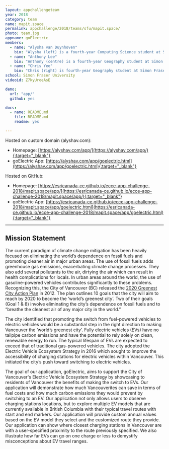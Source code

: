 ```yaml
---
layout: appchallengeteam
year: 2018
category: team
name: mapit.space
permalink: appchallenge/2018/teams/sfu/mapit.space/
photo: team.jpg
appname: goElectric
members:
  - name: "Alysha van Duynhoven"
    bio: "Alysha (left) is a fourth-year Computing Science student at Simon Fraser University. She is also pursuing a minor in Geography, a Certificate in Spatial Information Systems, and a Co-op Education Designation. She has had several previous internship positions which have provided her with diverse experiences in front-end and back-end software development. Alysha loves programming, GIScience, and technology. When away from her computer, she enjoys hiking, kayaking, stargazing, photography, playing soccer, and creating things."
  - name: "Anthony Lee"
    bio: "Anthony (centre) is a fourth-year Geography student at Simon Fraser University. He is also working to obtaining a minor in Dialogue and certificates in Spatial Information Systems and in Environmental Literacy. He currently works as a GIS Technician for TransLink and was previously a research assistant for SFU’s Spatial Analysis & Modeling Lab. In his spare time, Anthony works as a lifeguard & swimming instructor for the City of Burnaby and loves to take his Boston Terrier out for walks."
  - name: "Chris Yee"
    bio: "Chris (right) is fourth-year Geography student at Simon Fraser University. He has completed the Spatial Information Systems Certificate and the SFU Co-op Education."
school: Simon Fraser University
videoid: Z7kyUroeAsE

demo:
  url: "app/"
  github: yes

docs:
  - name: README.md
    file: README.md
    readme: yes

---
```


Hosted on custom domain (alyshav.com):

- Homepage: [https://alyshav.com/app/](https://alyshav.com/app/){:target="_blank"}
- goElectric App: [https://alyshav.com/app/goelectric.html](https://alyshav.com/app/goelectric.html){:target="_blank"}

Hosted on GitHub:

- Homepage: [https://esricanada-ce.github.io/ecce-app-challenge-2018/mapit.space/app/](https://esricanada-ce.github.io/ecce-app-challenge-2018/mapit.space/app/){:target="_blank"}
- goElectric App: [https://esricanada-ce.github.io/ecce-app-challenge-2018/mapit.space/app/goelectric.html](https://esricanada-ce.github.io/ecce-app-challenge-2018/mapit.space/app/goelectric.html){:target="_blank"}

---

## Mission Statement

The current paradigm of climate change mitigation has been heavily focused on eliminating the world’s dependence on fossil fuels and promoting cleaner air in major urban areas. The use of fossil fuels adds greenhouse gas emissions, exacerbating climate change processes. They also add several pollutants to the air, dirtying the air which can result in health complications for locals. In urban areas around the world, the use of gasoline-powered vehicles contributes significantly to these problems. Recognizing this, the City of Vancouver (BC) released the <a href="http://vancouver.ca/green-vancouver/greenest-city-action-plan.aspx">2020 Greenest City Action Plan</a> in 2012. The plan outlines 10 goals that the city will aim to reach by 2020 to become the ‘world’s greenest city’. Two of their goals (Goal 1 & 8) involve eliminating the city’s dependence on fossil fuels and to “breathe the cleanest air of any major city in the world.”

The city identified that promoting the switch from fuel-powered vehicles to electric vehicles would be a substantial step in the right direction to making Vancouver the ‘world’s greenest city’. Fully electric vehicles (EVs) have no tailpipe carbon emissions and have the potential to rely solely on clean, renewable energy to run. The typical lifespan of EVs are expected to exceed that of traditional gas-powered vehicles. The city adopted the Electric Vehicle Ecosystem Strategy in 2016 which sought to improve the accessibility of charging stations for electric vehicles within Vancouver. This initiated the city’s push toward switching to electric vehicles.

The goal of our application, goElectric, aims to support the City of Vancouver's Electric Vehicle Ecosystem Strategy by showcasing to residents of Vancouver the benefits of making the switch to EVs. Our application will demonstrate how much Vancouverites can save in terms of fuel costs and how much carbon emissions they would prevent by switching to an EV. Our application not only allows users to observe charging stations locations, but to explore multiple EV models that are currently available in British Columbia with their typical travel routes with start and end markers. Our application will provide custom annual values based on the EV model they select and the customized route they provide. Our application can show where closest charging stations in Vancouver are with a user-specified proximity to the route previously specified. We also illustrate how far EVs can go on one charge or less to demystify misconceptions about EV travel ranges.

